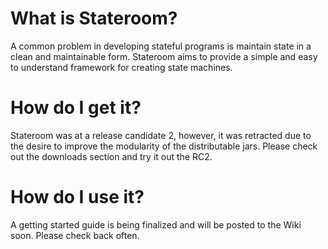 # What is Stateroom?

A common problem in developing stateful programs is maintain state in a clean and maintainable form. Stateroom aims to provide a simple and easy to understand framework for creating state machines.

# How do I get it?

Stateroom was at a release candidate 2, however, it was retracted due to the desire to improve the modularity of the distributable jars. Please check out the downloads section and try it out the RC2.

# How do I use it?

A getting started guide is being finalized and will be posted to the Wiki soon. Please check back often.
